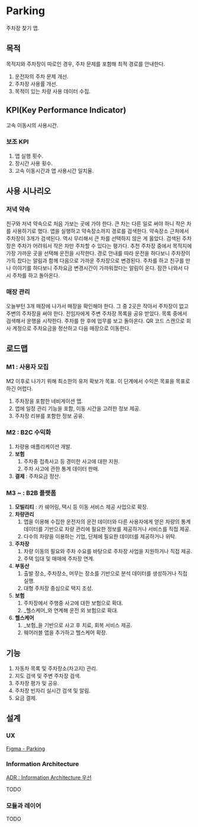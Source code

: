 # Parking

주차장 찾기 앱.

## 목적

목적지와 주차장이 따로인 경우, 주차 문제를 포함해 최적 경로를 안내한다.

1. 운전자의 주차 문제 개선.
2. 주차장 사용률 개선.
3. 목적이 있는 차량 사용 데이터 수집.

## KPI(Key Performance Indicator)

고속 이동시의 사용시간.

### 보조 KPI

1. 앱 실행 횟수.
2. 장시간 사용 횟수.
3. 고속 이동시간과 앱 사용시간 일치율.

## 사용 시나리오

### 저녁 약속

친구와 저녁 약속으로 처음 가보는 곳에 가야 한다. 큰 차는 다른 일로 써야 하니 작은 차를 사용하기로 했다. 앱을 실행하고 약속장소까지 경로를 검색한다. 약속장소 근처에서 주차장이 3개가 검색된다. 역시 무리해서
큰 차를 선택하지 않은 게 옳았다. 검색된 주차장은 주차가 어려워서 작은 차만 주차할 수 있다는 평가다. 추천 주차장 중에서 목적지에 가장 가까운 곳을 선택해 운전을 시작한다. 경로 안내를 따라 운전을 하다보니
주차장이 가득 찼다는 알림과 함께 다음으로 가까운 주차장으로 변경된다. 주차를 하고 친구를 만나 이야기를 하다보니 주차요금 변경시간이 가까워졌다는 알림이 온다. 잠깐 나와서 다시 주차를 하고 돌아온다.

### 매장 관리

오늘부턴 3개 매장에 나가서 매장을 확인해야 한다. 그 중 2곳은 작아서 주차장이 없고 주변의 주차장을 써야 한다. 전임자에게 주변 주차장 목록을 공유 받았다. 목록 중에서 검색해서 운행을 시작한다. 주차를 한 후에
업무를 보고 돌아온다. QR 코드 스캔으로 회사 계정으로 주차요금을 정산하고 다음 매장으로 이동한다.

## 로드맵

### M1 : 사용자 모집

M2 이후로 나가기 위해 최소한의 유저 확보가 목표. 이 단계에서 수익은 목표을 목표로 하긴 어렵다.

1. 주차장을 포함한 네비게이션 앱.
2. 앱에 일정 관리 기능을 포함, 이동 시간을 고려한 정보 제공.
3. 주차장 리뷰를 포함한 정보 공유.

### M2 : B2C 수익화

1. 차량용 애플리케이션 개발.
2. **보험**
    1. 주차중 접촉사고 등 경미한 사고에 대한 지원.
    2. 주차 사고에 관한 통계 데이터 판매.
3. **결제** : 주차요금 정산.

### M3 ~ : B2B 플랫폼

1. **모빌리티** : 카 쉐어링, 택시 등 이동 서비스 제공 사업으로 확장.
2. **차량관리**
    1. 앱을 이용해 수집한 운전자의 운전 데이터와 다른 사용자에게 얻은 차량의 통계 데이터를 기반으로 차량 관리에 필요한 정보를 제공하거나 서비스를 직접 제공.
    2. 다수의 차량을 이용하는 기업, 단체에 필요한 데이터를 제공하거나 위탁.
3. **주차장**
    1. 차량 이동의 필요와 주차 수요를 바탕으로 주차장 사업을 지원하거나 직접 제공.
    2. 주택 임대 및 매매에 주차장 연계.
4. **부동산**
    1. 출발 장소, 주차장소, 머무는 장소를 기반으로 분석 데이터를 생성하거나 직접 실행.
    2. 대형 주차장 중심으로 택지 조성.
5. **보험**
    1. 주차장에서 주행중 사고에 대한 보험으로 확대.
    2. _헬스케어_와 연계해 운전 외 보험으로 확대.
6. **헬스케어**
    1. _보험_을 기반으로 사고 후 치료, 회복 서비스 제공.
    2. 웨어러블 앱을 추가하고 헬스케어 확장.

## 기능

1. 자동차 목록 및 주차장소(차고지) 관리.
2. 지도 검색 및 주변 주차장 검색.
3. 주차장 평가 및 공유.
4. 주차장 빈자리 실시간 검색 및 알림.
5. 요금 결제.

## 설계

### UX

[Figma - Parking](https://www.figma.com/file/I3LN6lcAVaAXlNba0kBKPN/Parking)

### Information Architecture

[ADR : Information Architecture 우선](doc/adr/ia%201st.md)

TODO

### 모듈과 레이어

TODO
